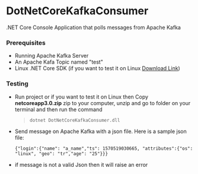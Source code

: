 # DotNetCoreKafkaConsumer
.NET Core Console Application that polls messages from Apache Kafka

### Prerequisites

- Running Apache Kafka Server
- An Apache Kafa Topic named "test"
- Linux .NET Core SDK (if you want to test it on Linux [Download Link](https://dotnet.microsoft.com/download "Download Link"))


### Testing

- Run project or if you want to test it on Linux then Copy **netcoreapp3.0.zip** zip to your computer, unzip and go to folder on your terminal and then run the command 

	> `dotnet DotNetCoreKafkaConsumer.dll`


- Send message on Apache Kafka with a json file. Here is a
sample json file:

	 ```{"login":{"name": "a_name","ts": 1570519030665, "attributes":{"os": "linux", "geo": "tr","age": "25"}}}```
- if message is not a valid Json then it will raise an error

